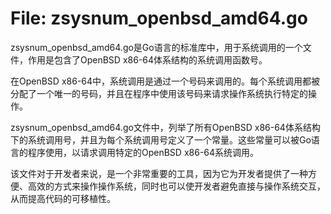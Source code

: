 # File: zsysnum_openbsd_amd64.go

zsysnum_openbsd_amd64.go是Go语言的标准库中，用于系统调用的一个文件，作用是包含了OpenBSD x86-64体系结构的系统调用函数号。

在OpenBSD x86-64中，系统调用是通过一个号码来调用的。每个系统调用都被分配了一个唯一的号码，并且在程序中使用该号码来请求操作系统执行特定的操作。

zsysnum_openbsd_amd64.go文件中，列举了所有OpenBSD x86-64体系结构下的系统调用号，并且为每个系统调用号定义了一个常量。这些常量可以被Go语言的程序使用，以请求调用特定的OpenBSD x86-64系统调用。

该文件对于开发者来说，是一个非常重要的工具，因为它为开发者提供了一种方便、高效的方式来操作操作系统，同时也可以使开发者避免直接与操作系统交互，从而提高代码的可移植性。

